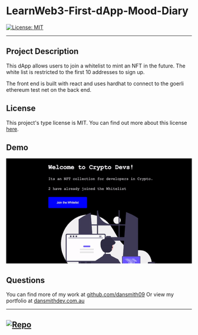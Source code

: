 # LearnWeb3-First-dApp-Mood-Diary



[![License: MIT](https://img.shields.io/badge/License-MIT-yellow.svg)](https://opensource.org/licenses/MIT)

---

## Project Description

This dApp allows users to join a whitelist to mint an NFT in the future. The white list is restricted to the first 10 addresses to sign up.

The front end is built with react and uses hardhat to connect to the goerli ethereum test net on the back end.

## License

This project's type license is MIT. You can find out more about this license [here](https://opensource.org/licenses/MIT).

## Demo

[![Demo](./my-app/public/WhitelistDappDemo.gif)](https://dansmith09.github.io/LearnWeb3-First-dApp-Mood-Diary/ "Click here to try for yourself!")

## Questions

You can find more of my work at [github.com/dansmith09](https://github.com/dansmith09)
Or view my portfolio at [dansmithdev.com.au](https://dansmithdev.com.au)

---

[![Repo](https://badgen.net/badge/icon/GitHub?icon=github&label)](https://github.com/dansmith09)
---

